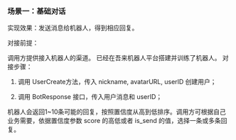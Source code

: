 ### 场景一：基础对话

实现效果：发送消息给机器人，得到相应回复。



对接前提：

调用方提供接入机器人的渠道。
已经在吾来机器人平台搭建并训练了机器人。
对接步骤：

1. 调用 UserCreate方法，传入 nickname, avatarURL, userID 创建用户；

2. 调用 BotResponse 接口，传入用户消息和 userID；

机器人会返回1~10条可能的回复，按照置信度从高到低排序。调用方可根据自己业务需要，依据置信度参数 score 的高低或者 is_send 的值，选择一条或多条回复。
